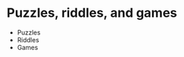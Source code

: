 # Puzzles, riddles, and games
- Puzzles
- Riddles
- Games

<!-- **Bold** and _Italic_ and `Code` text -->

<!-- [Link](url) and ![Image](src) -->
```markdown

```
